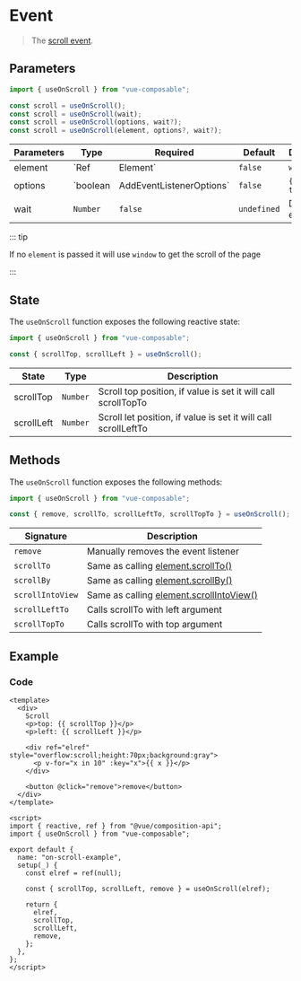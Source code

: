 # Event

> The [scroll event](https://developer.mozilla.org/en-US/docs/Web/API/Document/scroll_event).

## Parameters

```js
import { useOnScroll } from "vue-composable";

const scroll = useOnScroll();
const scroll = useOnScroll(wait);
const scroll = useOnScroll(options, wait?);
const scroll = useOnScroll(element, options?, wait?);

```

| Parameters | Type          | Required                 | Default     | Description            |
| ---------- | ------------- | ------------------------ | ----------- | ---------------------- |
| element    | `Ref<Element> | Element`                 | `false`     | `window`               | DOM element used to track scroll position |
| options    | `boolean      | AddEventListenerOptions` | `false`     | `{passive: true}`      | Listener options |
| wait       | `Number`      | `false`                  | `undefined` | Debounce event in `ms` |

::: tip

If no `element` is passed it will use `window` to get the scroll of the page

:::

## State

The `useOnScroll` function exposes the following reactive state:

```js
import { useOnScroll } from "vue-composable";

const { scrollTop, scrollLeft } = useOnScroll();
```

| State      | Type     | Description                                                    |
| ---------- | -------- | -------------------------------------------------------------- |
| scrollTop  | `Number` | Scroll top position, if value is set it will call scrollTopTo  |
| scrollLeft | `Number` | Scroll let position, if value is set it will call scrollLeftTo |

## Methods

The `useOnScroll` function exposes the following methods:

```js
import { useOnScroll } from "vue-composable";

const { remove, scrollTo, scrollLeftTo, scrollTopTo } = useOnScroll();
```

| Signature        | Description                                                                                                         |
| ---------------- | ------------------------------------------------------------------------------------------------------------------- |
| `remove`         | Manually removes the event listener                                                                                 |
| `scrollTo`       | Same as calling [element.scrollTo()](https://developer.mozilla.org/en-US/docs/Web/API/Element/scrollTo)             |
| `scrollBy`       | Same as calling [element.scrollBy()](https://developer.mozilla.org/en-US/docs/Web/API/Element/scrollBy)             |
| `scrollIntoView` | Same as calling [element.scrollIntoView()](https://developer.mozilla.org/en-US/docs/Web/API/Element/scrollIntoView) |
| `scrollLeftTo`   | Calls scrollTo with left argument                                                                                   |
| `scrollTopTo`    | Calls scrollTo with top argument                                                                                    |

## Example

<on-scroll-example/>

### Code

```vue
<template>
  <div>
    Scroll
    <p>top: {{ scrollTop }}</p>
    <p>left: {{ scrollLeft }}</p>

    <div ref="elref" style="overflow:scroll;height:70px;background:gray">
      <p v-for="x in 10" :key="x">{{ x }}</p>
    </div>

    <button @click="remove">remove</button>
  </div>
</template>

<script>
import { reactive, ref } from "@vue/composition-api";
import { useOnScroll } from "vue-composable";

export default {
  name: "on-scroll-example",
  setup(_) {
    const elref = ref(null);

    const { scrollTop, scrollLeft, remove } = useOnScroll(elref);

    return {
      elref,
      scrollTop,
      scrollLeft,
      remove,
    };
  },
};
</script>
```
